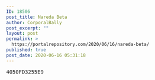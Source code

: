 ```yaml
---
ID: 18506
post_title: Nareda Beta
author: CorporalBally
post_excerpt: ""
layout: post
permalink: >
  https://portalrepository.com/2020/06/16/nareda-beta/
published: true
post_date: 2020-06-16 05:31:18
---
```

<pre>4050FD3255E9</pre>